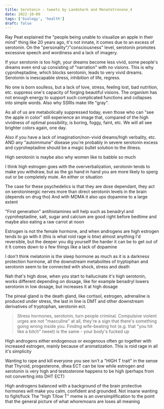 ```yaml
---
title: Serotonin - tweets by Landshark and Menatetronone_4
date: 2022-10-09
tags: ['biology', 'health']
draft: false
---
```


Ray Peat explained the "people being unable to visualize an apple in their mind" thing like 20 years ago, it's not innate, it comes due to an excess of serotonin. On the "personality"/"consciousness" level, serotonin promotes excessive speech and wordiness and a lack of imagery.

If your serotonin is too high, your dreams become less vivid, some people's dreams even end up consisting of "narration" with no visions. This is why cyproheptadine, which blocks serotonin, leads to very vivid dreams. Serotonin is inescapable stress, inhibition of life, regress.

No one is born soulless, but a lack of love, stress, feeling lost, bad nutrition, etc. suppress one's capacity of forging beautiful visions. The organism has not enough energy to support such complicated functions and collapses into simple words. Also why SSRIs make life "gray".

As all of us are metabolically suppressed today, even those who can "see the apple in color" still experience an image that, compared of the high vividness of optimal possibility, is boring, foggy, faint, etc. We will all see brighter colors again, one day.

Also if you have a lack of imagination/non-vivid dreams/high verbality, etc. AND any "autoimmune" disease you're probably in severe serotonin excess and cyproheptadine should be a magic bullet solution to the illness.

High serotonin is maybe also why women like to babble so much

I think high estrogen goes with the oververbalization, serotonin tends to make you withdraw, but as the go hand in hand you are more likely to sperg out or be completely mute. An either or situation

The case for these psychedelics is that they are dose dependant, they act on serotoninergic nerves more than direct serotonin levels in the brain (depends on drug tho)
And with MDMA it also ups dopamine to a large extent

"First generation" antihistamines will help such as benadryl and cyproheptadine, salt, sugar and calcium are good right before bedtime and maybe also eating a raw carrot at noon

Estrogen is not the female hormone, and when androgens are high estrogen tends to go with it (this is what roid rage is btw) almost anything I'd reversible, but the deeper you dig yourself the harder it can be to get out of it
It comes down to s few things like a lack of dopamine

I don't think melatonin is the sleep hormone as much as it is a darkness protection hormone, all the downstream metabolites of tryptophan and serotonin seem to be connected with shock, stress and death

Nah that's high dose, when you start to hallucinate it's high serotonin, works different depending on dosage, like for example benadryl lowers serotonin in low dosage, but increases it at high dosage

The pineal gland is the death gland, like cortisol, estrogen, adrenaline is produced under stress, the last in line is DMT and other downstream derivatives of tryptophan, serotonin ect.

>Stress hormones, serotonin, turn people criminal. Compulsive violent urges are not "masculine" at all, they're a sign that there's something going wrong inside you. Finding wife-beating hot (e.g. that "you hit like a bitch" tweet) is the same - your body's fucked up

High androgens either endogenous or exogenous often go together with increased estrogen, mainly because of aromatization. This is roid rage in all it's simplicity

Wanting to rape and kill everyone you see isn't a "HIGH T trait" in the sense that Thyroid, progesterone, dhea ECT can be low while estrogen and serotonin is very high and testosterone happens to be high (perhaps from not converting into DHT ECT)

High androgens balanced with a background of the brain protective hormones will make you calm, confident and grounded. Not insane wanting to fight/fuck
The "high T/low T" meme is an oversimplification to the point that the general picture of what whoremoans are loses all meaning
